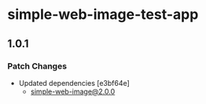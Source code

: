 # simple-web-image-test-app

## 1.0.1

### Patch Changes

- Updated dependencies [e3bf64e]
  - simple-web-image@2.0.0
